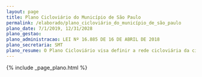 ```yaml
---
layout: page
title: Plano Cicloviário do Município de São Paulo
permalink: /elaborado/plano_cicloviário_do_município_de_são_paulo
plano_date: 7/1/2019, 12/31/2028
plano_gestao: 
plano_administracao: LEI Nº 16.885 DE 16 DE ABRIL DE 2018
plano_secretaria: SMT
plano_resume: O Plano Cicloviário visa definir a rede cicloviária da cidade e seus elementos de apoio, orientado para a estruturação de um sistema integrado. Visa promover a intermodalidade e a conexão com os principais equipamentos de transportes públicos, garantir a segurança do uso da bicicleta na malha viária da cidade e promover ações que incentivem o uso do modal de modo a expandi-lo e consolidá-lo na estrutura viária.
---
```

<div>
{% include _page_plano.html %}
</div>
